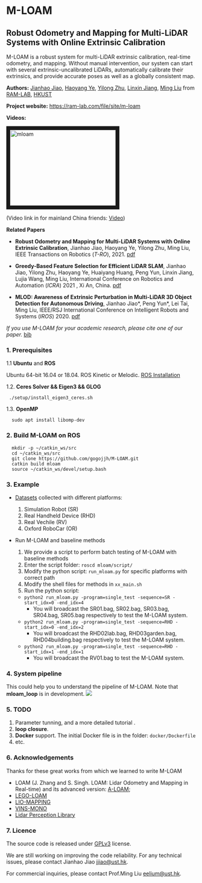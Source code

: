 # M-LOAM
## Robust Odometry and Mapping for Multi-LiDAR Systems with Online Extrinsic Calibration
M-LOAM is a robust system for multi-LiDAR extrinsic calibration, real-time odometry, and mapping. Without manual intervention, our system can start with several extrinsic-uncalibrated LiDARs, automatically calibrate their extrinsics, and provide accurate poses as well as a globally consistent map.

**Authors:** 
[Jianhao Jiao](http://gogojjh.github.io), 
[Haoyang Ye](https://github.com/hyye),
[Yilong Zhu](https://scholar.google.com/citations?user=x8n6v2oAAAAJ&hl=zh-CN),
[Linxin Jiang](https://github.com/jianglingxin),
[Ming Liu](https://scholar.google.com/citations?user=CdV5LfQAAAAJ&hl=zh-CN)
from [RAM-LAB](https://www.ram-lab.com), [HKUST](http://www.ust.hk)

**Project website:** https://ram-lab.com/file/site/m-loam

**Videos:**

<a href="https://www.youtube.com/watch?v=VqaIb3GaCmE" target="_blank"><img src="https://img.youtube.com/vi/VqaIb3GaCmE/0.jpg" 
alt="mloam" width="280" height="200" border="10" /></a>

(Video link in for mainland China friends: <a href="https://www.bilibili.com/video/BV1ur4y1K7FR/">Video</a>)

**Related Papers**
* **Robust Odometry and Mapping for Multi-LiDAR Systems with Online Extrinsic Calibration**, Jianhao Jiao, Haoyang Ye, Yilong Zhu, Ming Liu, IEEE Transactions on Robotics (*T-RO*), 2021. [pdf](https://arxiv.org/pdf/2010.14294.pdf)

* **Greedy-Based Feature Selection for Efficient LiDAR SLAM**, Jianhao Jiao, Yilong Zhu, Haoyang Ye, Huaiyang Huang, Peng Yun, Linxin Jiang, Lujia Wang, Ming Liu, 
International Conference on Robotics and Automation (*ICRA*) 2021 , Xi An, China. [pdf](https://www.ram-lab.com/papers/2021/jiao2021greedy.pdf)

* **MLOD: Awareness of Extrinsic Perturbation in Multi-LiDAR 3D Object Detection for Autonomous Driving**, Jianhao Jiao*, Peng Yun*, Lei Tai, Ming Liu, IEEE/RSJ International Conference on Intelligent Robots and Systems (*IROS*) 2020. [pdf](https://arxiv.org/abs/2010.11702.pdf)

*If you use M-LOAM for your academic research, please cite one of our paper.* [bib](https://github.com/gogojjh/M-LOAM/blob/mloam_gf/support_files/paper_bib.txt)

<!-- ----------------------------------------------------------- -->
### 1. Prerequisites
1.1 **Ubuntu** and **ROS**

Ubuntu 64-bit 16.04 or 18.04.
ROS Kinetic or Melodic. [ROS Installation](http://wiki.ros.org/ROS/Installation)

1.2. **Ceres Solver && Eigen3 && GLOG**

```
 ./setup/install_eigen3_ceres.sh
```

1.3. **OpenMP**
```
  sudo apt install libomp-dev
```

<!-- 1.4 **Libpointmarcher**
```
 ./setup/install_libnabo.sh
 ./setup/install_libpointmatcher.sh
``` -->

<!-- ----------------------------------------------------------- -->
### 2. Build M-LOAM on ROS
```
  mkdir -p ~/catkin_ws/src
  cd ~/catkin_ws/src
  git clone https://github.com/gogojjh/M-LOAM.git
  catkin build mloam
  source ~/catkin_ws/devel/setup.bash
```

<!-- ----------------------------------------------------------- -->
### 3. Example
* [Datasets](http://gofile.me/4jm56/2iYvOr73R) collected with different platforms:
  1. Simulation Robot (SR)
  2. Real Handheld Device (RHD)
  3. Real Vechile (RV)
  4. Oxford RoboCar (OR)

* Run M-LOAM and baseline methods
  1. We provide a script to perform batch testing of M-LOAM with baseline methods
  2. Enter the script folder: ``roscd mloam/script/``
  3. Modify the python script: ``run_mloam.py`` for specific platforms with correct path
  4. Modify the shell files for methods in ``xx_main.sh``
  5. Run the python script: 
  * ``python2 run_mloam.py -program=single_test -sequence=SR -start_idx=0 -end_idx=4`` 
    * You will broadcast the SR01.bag, SR02.bag, SR03.bag, SR04.bag, SR05.bag respectively to test the M-LOAM system.
  * ``python2 run_mloam.py -program=single_test -sequence=RHD -start_idx=0 -end_idx=2`` 
    * You will broadcast the RHD02lab.bag, RHD03garden.bag, RHD04building.bag respectively to test the M-LOAM system.
  * ``python2 run_mloam.py -program=single_test -sequence=RHD -start_idx=1 -end_idx=1`` 
    * You will broadcast the RV01.bag to test the M-LOAM system.

<!-- ### 5. Results -->
<!-- **red**: odometry; **green**: mapping; **blue**: gt -->
<!-- <a href="https://www.youtube.com/embed/WDpH80nfZes" target="_blank"><img src="http://img.youtube.com/vi/WDpH80nfZes/0.jpg" alt="cla" width="240" height="180" border="10" /></a> -->

<!-- * Test with SR <br>
![](./picture/sr_trajectory.png)

* Test in HKUST with RHD <br>
![](./picture/rhd03garden.png)
![](./picture/rhd04building.png)

* Test with RV <br>
![](./picture/rv01.png)

* Test with Oxford RoboCar <br>
![](./picture/oxford_traj.png) -->

<!-- ### 6. Additional Features (have not fixed)
* Future research
  1. [on-going] Add a loop closure
  2. [] Object-centric SLAM
  3. [] Use more representative features
  4. [] Integrated with high-frequency sensors
  5. [] cross-domain, cross-modal dataset (simulator) for autonomous driving -->

<!-- ----------------------------------------------------------- -->
### 4. System pipeline
This could help you to understand the pipeline of M-LOAM. Note that **mloam_loop** is in development.
![](picture/mloam_pipeline.png)

<!-- ----------------------------------------------------------- -->
<!-- ### 5. Issues
I have modified the code with several times and tried different new features during the journal review process. The code style is not very perfect. Also in some sequeneces, M-LOAM may not achieve the best performence. Hope you can understand and I will try to fix them. -->

<!-- ----------------------------------------------------------- -->
### 5. TODO
1. Parameter tunning, and a more detailed tutorial .
2. **loop closure**.
3. **Docker** support. The initial Docker file is in the folder: ```docker/Dockerfile```
4. etc.

<!-- ----------------------------------------------------------- -->
### 6. Acknowledgements
Thanks for these great works from which we learned to write M-LOAM

* LOAM (J. Zhang and S. Singh. LOAM: Lidar Odometry and Mapping in Real-time) and its advanced version: [A-LOAM](https://github.com/HKUST-Aerial-Robotics/A-LOAM);
* [LEGO-LOAM](https://github.com/RobustFieldAutonomyLab/LeGO-LOAM)
* [LIO-MAPPING](https://github.com/hyye/lio-mapping)
* [VINS-MONO](https://github.com/HKUST-Aerial-Robotics/VINS-Mono)
* [Lidar Perception Library](https://github.com/LidarPerception/common_lib)

<!-- ----------------------------------------------------------- -->
### 7. Licence
The source code is released under [GPLv3](http://www.gnu.org/licenses/) license.

We are still working on improving the code reliability. For any technical issues, please contact Jianhao Jiao <jjiao@ust.hk>.

For commercial inquiries, please contact Prof.Ming Liu <eelium@ust.hk>.

